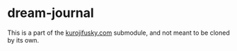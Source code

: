 # dream-journal

This is a part of the [kurojifusky.com](https://github.com/kurojifusky/kurojifusky.com) submodule,
and not meant to be cloned by its own.
